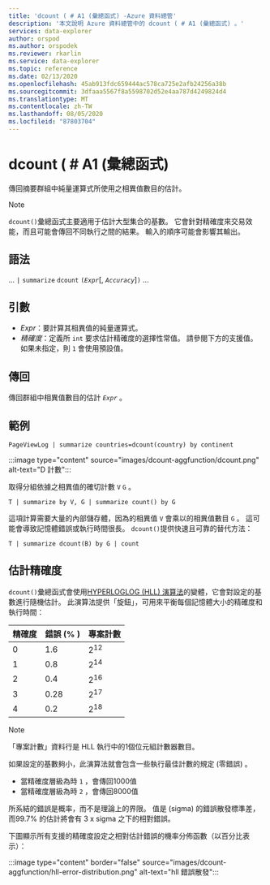 ```yaml
---
title: 'dcount ( # A1 (彙總函式) -Azure 資料總管'
description: '本文說明 Azure 資料總管中的 dcount ( # A1 (彙總函式) 。'
services: data-explorer
author: orspod
ms.author: orspodek
ms.reviewer: rkarlin
ms.service: data-explorer
ms.topic: reference
ms.date: 02/13/2020
ms.openlocfilehash: 45ab913fdc659444ac578ca725e2afb24256a38b
ms.sourcegitcommit: 3dfaaa5567f8a5598702d52e4aa787d4249824d4
ms.translationtype: MT
ms.contentlocale: zh-TW
ms.lasthandoff: 08/05/2020
ms.locfileid: "87803704"
---
```

# <a name="dcount-aggregation-function"></a>dcount ( # A1 (彙總函式) 

傳回摘要群組中純量運算式所使用之相異值數目的估計。

> [!NOTE]
> `dcount()`彙總函式主要適用于估計大型集合的基數。 它會針對精確度來交易效能，而且可能會傳回不同執行之間的結果。 輸入的順序可能會影響其輸出。

## <a name="syntax"></a>語法

... `|` `summarize` `dcount` `(`*`Expr`*[, *`Accuracy`*]`)` ...

## <a name="arguments"></a>引數

* *Expr*：要計算其相異值的純量運算式。
* *精確度*：定義所 `int` 要求估計精確度的選擇性常值。 請參閱下方的支援值。 如果未指定，則 `1` 會使用預設值。

## <a name="returns"></a>傳回

傳回群組中相異值數目的估計 *`Expr`* 。

## <a name="example"></a>範例

```kusto
PageViewLog | summarize countries=dcount(country) by continent
```

:::image type="content" source="images/dcount-aggfunction/dcount.png" alt-text="D 計數":::

取得分組依據之相異值的確切計數 `V` `G` 。

```kusto
T | summarize by V, G | summarize count() by G
```

這項計算需要大量的內部儲存體，因為的相異值 `V` 會乘以的相異值數目 `G` 。
這可能會導致記憶體錯誤或執行時間很長。 
`dcount()`提供快速且可靠的替代方法：

```kusto
T | summarize dcount(B) by G | count
```

## <a name="estimation-accuracy"></a>估計精確度

`dcount()`彙總函式會使用[HYPERLOGLOG (HLL) 演算法](https://en.wikipedia.org/wiki/HyperLogLog)的變體，它會對設定的基數進行隨機估計。 此演算法提供「旋鈕」，可用來平衡每個記憶體大小的精確度和執行時間：

|精確度|錯誤 (% ) |專案計數   |
|--------|---------|--------------|
|       0|      1.6|2<sup>12</sup>|
|       1|      0.8|2<sup>14</sup>|
|       2|      0.4|2<sup>16</sup>|
|       3|     0.28|2<sup>17</sup>|
|       4|      0.2|2<sup>18</sup>|

> [!NOTE]
> 「專案計數」資料行是 HLL 執行中的1個位元組計數器數目。

如果設定的基數夠小，此演算法就會包含一些執行最佳計數的規定 (零錯誤) 。
* 當精確度層級為時 `1` ，會傳回1000值
* 當精確度層級為時 `2` ，會傳回8000值

所系結的錯誤是概率，而不是理論上的界限。 值是 (sigma) 的錯誤散發標準差，而99.7% 的估計將會有 3 x sigma 之下的相對錯誤。

下圖顯示所有支援的精確度設定之相對估計錯誤的機率分佈函數（以百分比表示）：

:::image type="content" border="false" source="images/dcount-aggfunction/hll-error-distribution.png" alt-text="hll 錯誤散發":::

